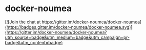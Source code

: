 # docker-noumea

[![Join the chat at https://gitter.im/docker-noumea/docker-noumea](https://badges.gitter.im/docker-noumea/docker-noumea.svg)](https://gitter.im/docker-noumea/docker-noumea?utm_source=badge&utm_medium=badge&utm_campaign=pr-badge&utm_content=badge)
